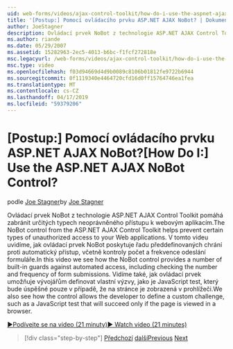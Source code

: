 ```yaml
---
uid: web-forms/videos/ajax-control-toolkit/how-do-i-use-the-aspnet-ajax-nobot-control
title: '[Postup:] Pomocí ovládacího prvku ASP.NET AJAX NoBot? | Dokumenty Microsoft'
author: JoeStagner
description: Ovládací prvek NoBot z technologie ASP.NET AJAX Control Toolkit pomáhá zabránit určitých typech neoprávněného přístupu k webovým aplikacím. V tomto videu jsme naleznete v tématu Jak...
ms.author: riande
ms.date: 05/29/2007
ms.assetid: 15282963-2ec5-4013-b6bc-f1fcf272818e
msc.legacyurl: /web-forms/videos/ajax-control-toolkit/how-do-i-use-the-aspnet-ajax-nobot-control
msc.type: video
ms.openlocfilehash: f03d94669d4d9b0089c8106b01812fe9722b6944
ms.sourcegitcommit: 0f1119340e4464720cfd16d0ff15764746ea1fea
ms.translationtype: MT
ms.contentlocale: cs-CZ
ms.lasthandoff: 04/17/2019
ms.locfileid: "59379206"
---
```

# <a name="how-do-i-use-the-aspnet-ajax-nobot-control"></a><span data-ttu-id="03d33-105">[Postup:] Pomocí ovládacího prvku ASP.NET AJAX NoBot?</span><span class="sxs-lookup"><span data-stu-id="03d33-105">[How Do I:] Use the ASP.NET AJAX NoBot Control?</span></span>

<span data-ttu-id="03d33-106">podle [Joe Stagner](https://github.com/JoeStagner)</span><span class="sxs-lookup"><span data-stu-id="03d33-106">by [Joe Stagner](https://github.com/JoeStagner)</span></span>

<span data-ttu-id="03d33-107">Ovládací prvek NoBot z technologie ASP.NET AJAX Control Toolkit pomáhá zabránit určitých typech neoprávněného přístupu k webovým aplikacím.</span><span class="sxs-lookup"><span data-stu-id="03d33-107">The NoBot control from the ASP.NET AJAX Control Toolkit helps prevent certain types of unauthorized access to your Web applications.</span></span> <span data-ttu-id="03d33-108">V tomto videu uvidíme, jak ovládací prvek NoBot poskytuje řadu předdefinovaných chrání proti automatický přístup, včetně kontroly počet a frekvence odeslání formuláře.</span><span class="sxs-lookup"><span data-stu-id="03d33-108">In this video we see how the NoBot control provides a number of built-in guards against automated access, including checking the number and frequency of form submissions.</span></span> <span data-ttu-id="03d33-109">Vidíme také, jak ovládací prvek umožňuje vývojářům definovat vlastní výzvy, jako je JavaScript test, který bude úspěšné pouze v případě, že na stránce je zobrazená v prohlížeči.</span><span class="sxs-lookup"><span data-stu-id="03d33-109">We also see how the control allows the developer to define a custom challenge, such as a JavaScript test that will succeed only if the page is viewed in a browser.</span></span>

[<span data-ttu-id="03d33-110">&#9654;Podívejte se na video (21 minuty)</span><span class="sxs-lookup"><span data-stu-id="03d33-110">&#9654; Watch video (21 minutes)</span></span>](https://channel9.msdn.com/Blogs/ASP-NET-Site-Videos/how-do-i-use-the-aspnet-ajax-nobot-control)

> [!div class="step-by-step"]
> <span data-ttu-id="03d33-111">[Předchozí](how-do-i-use-the-aspnet-ajax-mutuallyexclusive-checkbox-extender.md)
> [další](how-do-i-use-the-aspnet-ajax-listsearch-extender.md)</span><span class="sxs-lookup"><span data-stu-id="03d33-111">[Previous](how-do-i-use-the-aspnet-ajax-mutuallyexclusive-checkbox-extender.md)
[Next](how-do-i-use-the-aspnet-ajax-listsearch-extender.md)</span></span>
